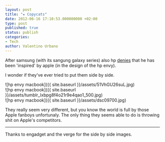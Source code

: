 ```yaml
---
layout: post
title: "★ Copycats"
date: 2012-06-16 17:10:53.000000000 +02:00
type: post
published: true
status: publish
categories:
- Tech
author: Valentino Urbano 
---
```


After samsung (with its sangung galaxy series) also hp [denies][0] that he has been 'inspired' by apple (in the design of the hp envy).

I wonder if they've ever tried to put them side by side.

![hp envy macbook]({{ site.baseurl }}/assets/51VhGU26suL.jpg)  
![hp envy macbook]({{ site.baseurl }}/assets/tumblr_lxbpg8f4o21r9e4qao1_500.jpg)  
![hp envy macbook]({{ site.baseurl }}/assets/dsc09700.jpg)

They really seem very different, but you know the world is full by those Apple fanboys unfortunaly. The only thing they seems able to do is throwing shit on Apple's competitors.

---

Thanks to engadget and the verge for the side by side images.


[0]: http://www.theverge.com/2012/5/9/3009501/hp-envy-spectre-xt-macbook-air-similarities